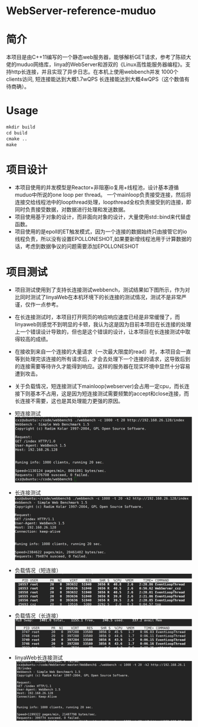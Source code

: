 # WebServer-reference-muduo
# 简介
本项目是由C++11编写的一个静态web服务器，能够解析GET请求，参考了陈硕大佬的muduo网络库，linya的WebServer和游双的《Linux高性能服务器编程》。支持http长连接，并且实现了异步日志。在本机上使用webbench并发
1000个clients访问, 短连接能达到大概1.7wQPS 长连接能达到大概4wQPS（这个数值有待商确）。
# Usage
```
mkdir build
cd build
cmake ..
make
```
# 项目设计
- 本项目使用的并发模型是Reactor+非阻塞io复用+线程池，设计基本遵循muduo中所说的one loop per thread。
一个mainloop负责接受连接，然后将连接交给线程池中的loopthread处理，loopthread全权负责接受到的连接，即同时负责接受数据，对数据进行处理和发送数据。
- 项目使用基于对象的设计，而非面向对象的设计，大量使用std::bind来代替虚函数。
- 项目使用的是epoll的ET触发模式，因为一个连接的数据始终只由接管它的io线程负责，所以没有设置EPOLLONESHOT,如果要新增线程池用于计算数据的话，考虑到数据争议的问题需要添加EPOLLONESHOT

# 项目测试
 - 项目测试使用到了支持长连接测试webbench，测试结果如下图所示，作为对比同时测试了linyaWeb在本机环境下的长连接的测试情况，测试不是非常严谨，仅作一点参考。
 - 在长连接测试时，本项目打开网页的响应响应速度已经是非常缓慢了，而linyaweb则感觉不到明显的卡顿，我认为这是因为目前本项目在长连接的处理上一个错误设计导致的，但也是这个错误的设计，让本项目在长连接测试中取得较高的成绩。
 - 在接收到来自一个连接的大量请求（一次最大限度的read）时，本项目会一直等到处理完该连接的所有请求后，才会去处理下一个连接的请求，这导致后到的连接需要等待许久才能得到响应。这样的服务器在现实环境中显然十分容易遭到攻击。
 - 关于负载情况，短连接测试下mainloop(webserver)会占用一定cpu，而长连接下则基本不占用，这是因为短连接测试需要频繁的accept和close连接，而长连接不需要，这也是其处理能力更强的原因。

- 短连接测试
![image](https://github.com/cxz158/WebServer-reference-muduo/blob/main/img/cxzweb%E6%B5%8B%E8%AF%95%E7%9F%AD%E8%BF%9E%E6%8E%A5.png)
 
- 长连接测试
![image](https://github.com/cxz158/WebServer-reference-muduo/blob/main/img/cxzweb%E6%B5%8B%E8%AF%95%E9%95%BF%E8%BF%9E%E6%8E%A5.png)

- 负载情况（短连接）
![image](https://github.com/cxz158/WebServer-reference-muduo/blob/main/img/cxzwebcup%E8%B4%9F%E8%BD%BD.png)

- 负载情况（长连接）
![image](https://github.com/cxz158/WebServer-reference-muduo/blob/main/img/cpu%E8%B4%9F%E8%BD%BD%E9%95%BF%E8%BF%9E%E6%8E%A5.png)

- linyaWeb长连接测试
![image](https://github.com/cxz158/WebServer-reference-muduo/blob/main/img/linyaweb%E6%B5%8B%E8%AF%95%E9%95%BF%E8%BF%9E%E6%8E%A5.png)
